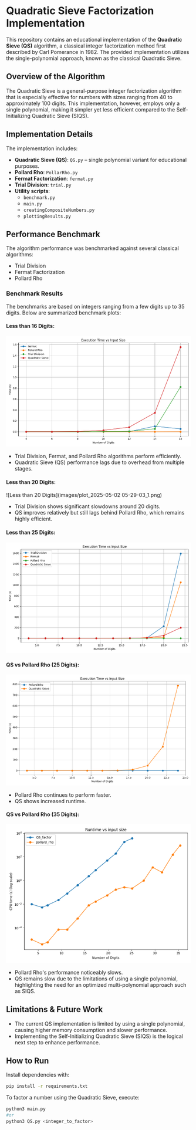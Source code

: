 # Quadratic Sieve Factorization Implementation

This repository contains an educational implementation of the **Quadratic Sieve (QS)** algorithm, a classical integer factorization method first described by Carl Pomerance in 1982. The provided implementation utilizes the single-polynomial approach, known as the classical Quadratic Sieve.

## Overview of the Algorithm

The Quadratic Sieve is a general-purpose integer factorization algorithm that is especially effective for numbers with sizes ranging from 40 to approximately 100 digits. This implementation, however, employs only a single polynomial, making it simpler yet less efficient compared to the Self-Initializing Quadratic Sieve (SIQS).

## Implementation Details

The implementation includes:

- **Quadratic Sieve (QS)**: `QS.py` – single polynomial variant for educational purposes.
- **Pollard Rho**: `PollarRho.py`
- **Fermat Factorization**: `fermat.py`
- **Trial Division**: `trial.py`
- **Utility scripts**: 
  - `benchmark.py`
  - `main.py`
  - `creatingCompositeNumbers.py`
  - `plottingResults.py`

## Performance Benchmark

The algorithm performance was benchmarked against several classical algorithms:

- Trial Division
- Fermat Factorization
- Pollard Rho

### Benchmark Results

The benchmarks are based on integers ranging from a few digits up to 35 digits. Below are summarized benchmark plots:

#### Less than 16 Digits:

![Less than 16 Digits](images/plot_2025-05-02_05-29-03_0.png)

- Trial Division, Fermat, and Pollard Rho algorithms perform efficiently.
- Quadratic Sieve (QS) performance lags due to overhead from multiple stages.

#### Less than 20 Digits:

![Less than 20 Digits](images/plot_2025-05-02 05-29-03_1.png)

- Trial Division shows significant slowdowns around 20 digits.
- QS improves relatively but still lags behind Pollard Rho, which remains highly efficient.
#### Less than 25 Digits:

![Less than 20 Digits](images/plot_2025-05-04_17-45-26_0.png)


#### QS vs Pollard Rho (25 Digits):

![QS vs Pollard Rho (25 Digits)](images/plot_2025-05-02_05-29-03_3.png)

- Pollard Rho continues to perform faster.
- QS shows increased runtime.

#### QS vs Pollard Rho (35 Digits):

![QS vs Pollard Rho (35 Digits)](images/plot_2025-05-04_13-35-46_0.png)

- Pollard Rho's performance noticeably slows.
- QS remains slow due to the limitations of using a single polynomial, highlighting the need for an optimized multi-polynomial approach such as SIQS.

## Limitations & Future Work

- The current QS implementation is limited by using a single polynomial, causing higher memory consumption and slower performance.
- Implementing the Self-Initializing Quadratic Sieve (SIQS) is the logical next step to enhance performance.

## How to Run
Install dependencies with:
```bash
pip install -r requirements.txt
```

To factor a number using the Quadratic Sieve, execute:

```bash
python3 main.py 
#or
python3 QS.py <integer_to_factor>
```
